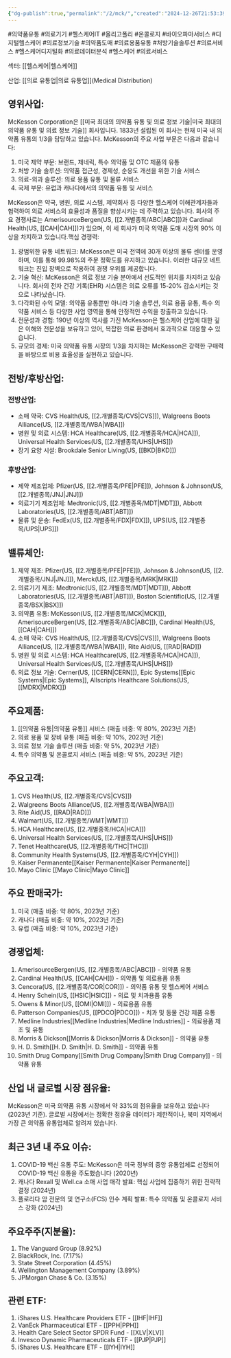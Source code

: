 ```yaml
---
{"dg-publish":true,"permalink":"/2/mck/","created":"2024-12-26T21:53:39.048+09:00","updated":"2025-07-29T21:37:04.895+09:00"}
---
```


#의약품유통 #의료기기 #헬스케어IT  #올리고폴리  #온콜로지 #바이오파마서비스 #디지털헬스케어 #의료정보기술 #의약품도매 #의료용품유통 #처방기술솔루션 #의료서비스 #헬스케어디지털화 #의료데이터분석 #헬스케어 #의료서비스

섹터: [[헬스케어\|헬스케어]]

산업: [[의료 유통업\|의료 유통업]](Medical Distribution)

## 영위사업:  
McKesson Corporation은 [[미국 최대의 의약품 유통 및 의료 정보 기술\|미국 최대의 의약품 유통 및 의료 정보 기술]] 회사입니다. 1833년 설립된 이 회사는 현재 미국 내 의약품 유통의 1/3을 담당하고 있습니다. McKesson의 주요 사업 부문은 다음과 같습니다:

1. 미국 제약 부문: 브랜드, 제네릭, 특수 의약품 및 OTC 제품의 유통
2. 처방 기술 솔루션: 의약품 접근성, 경제성, 순응도 개선을 위한 기술 서비스
3. 의료-외과 솔루션: 의료 용품 유통 및 물류 서비스
4. 국제 부문: 유럽과 캐나다에서의 의약품 유통 및 서비스

McKesson은 약국, 병원, 의료 시스템, 제약회사 등 다양한 헬스케어 이해관계자들과 협력하여 의료 서비스의 효율성과 품질을 향상시키는 데 주력하고 있습니다. 회사의 주요 경쟁사로는 AmerisourceBergen(US, [[2.개별종목/ABC\|ABC]])과 Cardinal Health(US, [[CAH\|CAH]])가 있으며, 이 세 회사가 미국 의약품 도매 시장의 90% 이상을 차지하고 있습니다.핵심 경쟁력:

1. 광범위한 유통 네트워크: McKesson은 미국 전역에 30개 이상의 물류 센터를 운영하며, 이를 통해 99.98%의 주문 정확도를 유지하고 있습니다. 이러한 대규모 네트워크는 진입 장벽으로 작용하여 경쟁 우위를 제공합니다.
2. 기술 혁신: McKesson은 의료 정보 기술 분야에서 선도적인 위치를 차지하고 있습니다. 회사의 전자 건강 기록(EHR) 시스템은 의료 오류를 15-20% 감소시키는 것으로 나타났습니다.
3. 다각화된 수익 모델: 의약품 유통뿐만 아니라 기술 솔루션, 의료 용품 유통, 특수 의약품 서비스 등 다양한 사업 영역을 통해 안정적인 수익을 창출하고 있습니다.
4. 전문성과 경험: 190년 이상의 역사를 가진 McKesson은 헬스케어 산업에 대한 깊은 이해와 전문성을 보유하고 있어, 복잡한 의료 환경에서 효과적으로 대응할 수 있습니다.
5. 규모의 경제: 미국 의약품 유통 시장의 1/3을 차지하는 McKesson은 강력한 구매력을 바탕으로 비용 효율성을 실현하고 있습니다.

## 전방/후방산업:  

### 전방산업:

- 소매 약국: CVS Health(US, [[2.개별종목/CVS\|CVS]]), Walgreens Boots Alliance(US, [[2.개별종목/WBA\|WBA]])
- 병원 및 의료 시스템: HCA Healthcare(US, [[2.개별종목/HCA\|HCA]]), Universal Health Services(US, [[2.개별종목/UHS\|UHS]])
- 장기 요양 시설: Brookdale Senior Living(US, [[BKD\|BKD]])

### 후방산업:

- 제약 제조업체: Pfizer(US, [[2.개별종목/PFE\|PFE]]), Johnson & Johnson(US, [[2.개별종목/JNJ\|JNJ]])
- 의료기기 제조업체: Medtronic(US, [[2.개별종목/MDT\|MDT]]), Abbott Laboratories(US, [[2.개별종목/ABT\|ABT]])
- 물류 및 운송: FedEx(US, [[2.개별종목/FDX\|FDX]]), UPS(US, [[2.개별종목/UPS\|UPS]])

## 밸류체인:

1. 제약 제조: Pfizer(US, [[2.개별종목/PFE\|PFE]]), Johnson & Johnson(US, [[2.개별종목/JNJ\|JNJ]]), Merck(US, [[2.개별종목/MRK\|MRK]])
2. 의료기기 제조: Medtronic(US, [[2.개별종목/MDT\|MDT]]), Abbott Laboratories(US, [[2.개별종목/ABT\|ABT]]), Boston Scientific(US, [[2.개별종목/BSX\|BSX]])
3. 의약품 유통: McKesson(US, [[2.개별종목/MCK\|MCK]]), AmerisourceBergen(US, [[2.개별종목/ABC\|ABC]]), Cardinal Health(US, [[CAH\|CAH]])
4. 소매 약국: CVS Health(US, [[2.개별종목/CVS\|CVS]]), Walgreens Boots Alliance(US, [[2.개별종목/WBA\|WBA]]), Rite Aid(US, [[RAD\|RAD]])
5. 병원 및 의료 시스템: HCA Healthcare(US, [[2.개별종목/HCA\|HCA]]), Universal Health Services(US, [[2.개별종목/UHS\|UHS]])
6. 의료 정보 기술: Cerner(US, [[CERN\|CERN]]), Epic Systems[[Epic Systems\|Epic Systems]], Allscripts Healthcare Solutions(US, [[MDRX\|MDRX]])

## 주요제품:

1. [[의약품 유통\|의약품 유통]] 서비스 (매출 비중: 약 80%, 2023년 기준)
2. 의료 용품 및 장비 유통 (매출 비중: 약 10%, 2023년 기준)
3. 의료 정보 기술 솔루션 (매출 비중: 약 5%, 2023년 기준)
4. 특수 의약품 및 온콜로지 서비스 (매출 비중: 약 5%, 2023년 기준)

## 주요고객:

1. CVS Health(US, [[2.개별종목/CVS\|CVS]])
2. Walgreens Boots Alliance(US, [[2.개별종목/WBA\|WBA]])
3. Rite Aid(US, [[RAD\|RAD]])
4. Walmart(US, [[2.개별종목/WMT\|WMT]])
5. HCA Healthcare(US, [[2.개별종목/HCA\|HCA]])
6. Universal Health Services(US, [[2.개별종목/UHS\|UHS]])
7. Tenet Healthcare(US, [[2.개별종목/THC\|THC]])
8. Community Health Systems(US, [[2.개별종목/CYH\|CYH]])
9. Kaiser Permanente[[Kaiser Permanente\|Kaiser Permanente]]
10. Mayo Clinic [[Mayo Clinic\|Mayo Clinic]]

## 주요 판매국가:

1. 미국 (매출 비중: 약 80%, 2023년 기준)
2. 캐나다 (매출 비중: 약 10%, 2023년 기준)
3. 유럽 (매출 비중: 약 10%, 2023년 기준)

## 경쟁업체:

1. AmerisourceBergen(US, [[2.개별종목/ABC\|ABC]]) - 의약품 유통
2. Cardinal Health(US, [[CAH\|CAH]]) - 의약품 및 의료용품 유통
3. Cencora(US, [[2.개별종목/COR\|COR]]) - 의약품 유통 및 헬스케어 서비스
4. Henry Schein(US, [[HSIC\|HSIC]]) - 의료 및 치과용품 유통
5. Owens & Minor(US, [[OMI\|OMI]]) - 의료용품 유통
6. Patterson Companies(US, [[PDCO\|PDCO]]) - 치과 및 동물 건강 제품 유통
7. Medline Industries[[Medline Industries\|Medline Industries]] - 의료용품 제조 및 유통
8. Morris & Dickson[[Morris & Dickson\|Morris & Dickson]] - 의약품 유통
9. H. D. Smith[[H. D. Smith\|H. D. Smith]] - 의약품 유통
10. Smith Drug Company[[Smith Drug Company\|Smith Drug Company]] - 의약품 유통

## 산업 내 글로벌 시장 점유율:  

McKesson은 미국 의약품 유통 시장에서 약 33%의 점유율을 보유하고 있습니다 (2023년 기준). 글로벌 시장에서는 정확한 점유율 데이터가 제한적이나, 북미 지역에서 가장 큰 의약품 유통업체로 알려져 있습니다.

## 최근 3년 내 주요 이슈:

1. COVID-19 백신 유통 주도: McKesson은 미국 정부의 중앙 유통업체로 선정되어 COVID-19 백신 유통을 주도했습니다 (2020년)
2. 캐나다 Rexall 및 Well.ca 소매 사업 매각 발표: 핵심 사업에 집중하기 위한 전략적 결정 (2024년)
3. 플로리다 암 전문의 및 연구소(FCS) 인수 계획 발표: 특수 의약품 및 온콜로지 서비스 강화 (2024년)

## 주요주주(지분율):

1. The Vanguard Group (8.92%)
2. BlackRock, Inc. (7.17%)
3. State Street Corporation (4.45%)
4. Wellington Management Company (3.89%)
5. JPMorgan Chase & Co. (3.15%)

## 관련 ETF:

1. iShares U.S. Healthcare Providers ETF - [[IHF\|IHF]]
2. VanEck Pharmaceutical ETF - [[PPH\|PPH]]
3. Health Care Select Sector SPDR Fund - [[XLV\|XLV]]
4. Invesco Dynamic Pharmaceuticals ETF - [[PJP\|PJP]]
5. iShares U.S. Healthcare ETF - [[IYH\|IYH]]